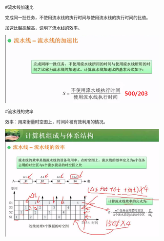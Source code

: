 #流水线加速比

完成同一批任务，不使用流水线的执行时间与使用流水线的执行时间的比值。

加速比越高越高，说明了流水线的效率。

![](/imgs/1.2.10-1流水线加速比.png)

#流水线的效率

效率：用来衡量时空图上，时间片被有效利用的情况。

![](/imgs/1.2.10-2流水线效率.png)